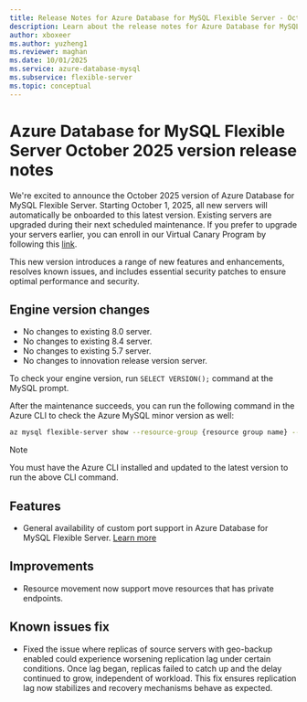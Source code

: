 ```yaml
---
title: Release Notes for Azure Database for MySQL Flexible Server - October 2025
description: Learn about the release notes for Azure Database for MySQL Flexible Server October 2025.
author: xboxeer
ms.author: yuzheng1
ms.reviewer: maghan
ms.date: 10/01/2025
ms.service: azure-database-mysql
ms.subservice: flexible-server
ms.topic: conceptual
---
```


# Azure Database for MySQL Flexible Server October 2025 version release notes

We're excited to announce the October 2025 version of Azure Database for MySQL Flexible Server. Starting October 1, 2025, all new servers will automatically be onboarded to this latest version. Existing servers are upgraded during their next scheduled maintenance. If you prefer to upgrade your servers earlier, you can enroll in our Virtual Canary Program by following this [link](https://aka.ms/mysql/virtual-canary).

This new version introduces a range of new features and enhancements, resolves known issues, and includes essential security patches to ensure optimal performance and security.

## Engine version changes

- No changes to existing 8.0 server.
- No changes to existing 8.4 server.
- No changes to existing 5.7 server.
- No changes to innovation release version server. 

To check your engine version, run `SELECT VERSION();` command at the MySQL prompt.

After the maintenance succeeds, you can run the following command in the Azure CLI to check the Azure MySQL minor version as well:

```bash 
az mysql flexible-server show --resource-group {resource group name} --name {server name} --query "fullVersion"
```
> [!NOTE]  
> You must have the Azure CLI installed and updated to the latest version to run the above CLI command.

## Features

- General availability of custom port support in Azure Database for MySQL Flexible Server. [Learn more](../concepts-networking.md#custom-port-support)
  
## Improvements

- Resource movement now support move resources that has private endpoints. 

## Known issues fix

- Fixed the issue where replicas of source servers with geo-backup enabled could experience worsening replication lag under certain conditions. Once lag began, replicas failed to catch up and the delay continued to grow, independent of workload. This fix ensures replication lag now stabilizes and recovery mechanisms behave as expected. 
